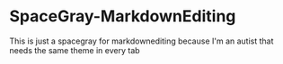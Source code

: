 # SpaceGray-MarkdownEditing

This is just a spacegray for markdownediting because I'm an autist that needs the same theme in every tab
